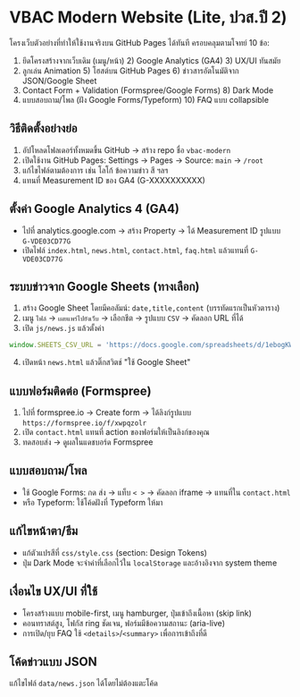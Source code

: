 # VBAC Modern Website (Lite, ปวส.ปี 2)

โครงเว็บตัวอย่างที่ทำให้ใช้งานจริงบน GitHub Pages ได้ทันที ครอบคลุมตามโจทย์ 10 ข้อ:
1) ยึดโครงสร้างจากเว็บเดิม (เมนู/หน้า) 2) Google Analytics (GA4) 3) UX/UI ทันสมัย
4) ลูกเล่น Animation 5) โฮสต์บน GitHub Pages 6) ข่าวสารอัตโนมัติจาก JSON/Google Sheet
7) Contact Form + Validation (Formspree/Google Forms) 8) Dark Mode
9) แบบสอบถาม/โพล (ฝัง Google Forms/Typeform) 10) FAQ แบบ collapsible

## วิธีติดตั้งอย่างย่อ
1. อัปโหลดโฟลเดอร์ทั้งหมดขึ้น GitHub → สร้าง repo ชื่อ `vbac-modern`
2. เปิดใช้งาน GitHub Pages: Settings → Pages → Source: `main` → `/root`
3. แก้ไขไฟล์ตามต้องการ เช่น โลโก้ ข้อความข่าว สี ฯลฯ
4. แทนที่ Measurement ID ของ GA4 (G-XXXXXXXXXX)

## ตั้งค่า Google Analytics 4 (GA4)
- ไปที่ analytics.google.com → สร้าง Property → ได้ Measurement ID รูปแบบ `G-VDE03CD77G`
- เปิดไฟล์ `index.html`, `news.html`, `contact.html`, `faq.html` แล้วแทนที่ `G-VDE03CD77G`

## ระบบข่าวจาก Google Sheets (ทางเลือก)
1) สร้าง Google Sheet โดยมีคอลัมน์: `date,title,content` (บรรทัดแรกเป็นหัวตาราง)
2) เมนู `ไฟล์` → `เผยแพร่ไปยังเว็บ` → เลือกชีต → รูปแบบ `CSV` → คัดลอก URL ที่ได้
3) เปิด `js/news.js` แล้วตั้งค่า
```js
window.SHEETS_CSV_URL = 'https://docs.google.com/spreadsheets/d/1ebogKW8A_QapEt6fhiEp7TuJGPZtG8WYE8wTQRWDrj0/edit?usp=sharing';
```
4) เปิดหน้า `news.html` แล้วติ๊กสวิตช์ "ใช้ Google Sheet"

## แบบฟอร์มติดต่อ (Formspree)
1) ไปที่ formspree.io → Create form → ได้ลิงก์รูปแบบ `https://formspree.io/f/xwpqzolr`
2) เปิด `contact.html` แทนที่ action ของฟอร์มให้เป็นลิงก์ของคุณ
3) ทดสอบส่ง → ดูผลในแดชบอร์ด Formspree

## แบบสอบถาม/โพล
- ใช้ Google Forms: กด ส่ง → แท็บ `< >` → คัดลอก iframe → แทนที่ใน `contact.html`
- หรือ Typeform: ใช้โค้ดฝังที่ Typeform ให้มา

## แก้ไขหน้าตา/ธีม
- แก้ตัวแปรสีที่ `css/style.css` (section: Design Tokens)
- ปุ่ม Dark Mode จะจำค่าที่เลือกไว้ใน `localStorage` และอ้างอิงจาก system theme

## เงื่อนไข UX/UI ที่ใช้
- โครงสร้างแบบ mobile-first, เมนู hamburger, ปุ่มเข้าถึงเนื้อหา (skip link)
- คอนทราสต์สูง, โฟกัส ring ชัดเจน, ฟอร์มมีข้อความสถานะ (aria-live)
- การเปิด/ยุบ FAQ ใช้ `<details>`/`<summary>` เพื่อการเข้าถึงที่ดี

## โค้ดข่าวแบบ JSON
แก้ไขไฟล์ `data/news.json` ได้โดยไม่ต้องแตะโค้ด
